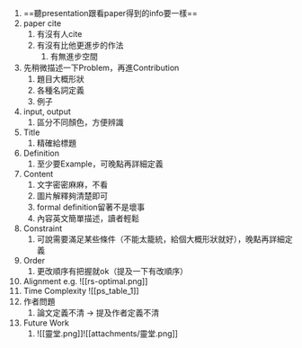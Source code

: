 1. ==聽presentation跟看paper得到的info要一樣==
2. paper cite
    1. 有沒有人cite
    2. 有沒有比他更進步的作法
        1. 有無進步空間
3. 先稍微描述一下Problem，再進Contribution
    1. 題目大概形狀
    2. 各種名詞定義
    3. 例子
4. input, output
    1. 區分不同顏色，方便辨識
5. Title
    1. 精確給標題
6. Definition
    1. 至少要Example，可晚點再詳細定義
7. Content
    1. 文字密密麻麻，不看
    2. 圖片解釋夠清楚即可
    3. formal definition留著不是壞事
    4. 內容英文簡單描述，讀者輕鬆
8. Constraint
    1. 可說需要滿足某些條件（不能太籠統，給個大概形狀就好），晚點再詳細定義
9. Order
	1. 更改順序有把握就ok（提及一下有改順序）
10. Alignment
    e.g. ![[rs-optimal.png]]
11. Time Complexity ![[ps_table_1]]
12. 作者問題
	1. 論文定義不清 → 提及作者定義不清
13. Future Work
	1. ![[靈堂.png]]![[attachments/靈堂.png]]